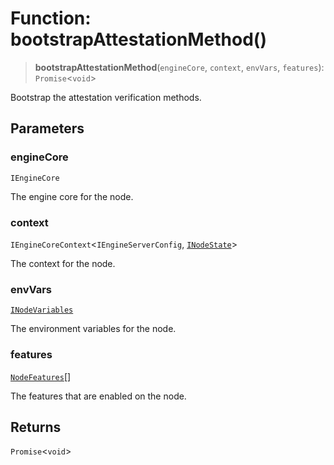 # Function: bootstrapAttestationMethod()

> **bootstrapAttestationMethod**(`engineCore`, `context`, `envVars`, `features`): `Promise`\<`void`\>

Bootstrap the attestation verification methods.

## Parameters

### engineCore

`IEngineCore`

The engine core for the node.

### context

`IEngineCoreContext`\<`IEngineServerConfig`, [`INodeState`](../interfaces/INodeState.md)\>

The context for the node.

### envVars

[`INodeVariables`](../interfaces/INodeVariables.md)

The environment variables for the node.

### features

[`NodeFeatures`](../type-aliases/NodeFeatures.md)[]

The features that are enabled on the node.

## Returns

`Promise`\<`void`\>
